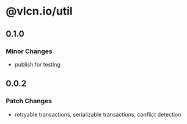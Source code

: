 # @vlcn.io/util

## 0.1.0

### Minor Changes

- publish for testing

## 0.0.2

### Patch Changes

- retryable transactions, serializable transactions, conflict detection
